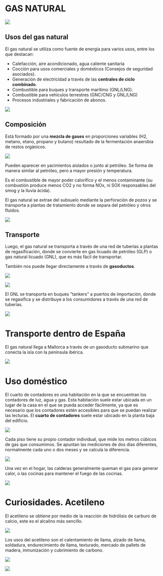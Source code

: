 # GAS NATURAL

![](img/2022-11-19-15-34-29.png)

## Usos del gas natural

El gas natural se utiliza como fuente de energía para varios usos, entre los que destacan:

- Calefacción, aire acondicionado, agua caliente sanitaria 
- Cocción para usos comerciales y domésticos (Consejos de seguridad asociados).
- Generación de electricidad a través de las **centrales de ciclo combinado**.
- Combustible para buques y transporte marítimo (GNL/LNG).
- Combustible para vehículos terrestres (GNC/CNG y GNL/LNG) 
- Procesos industriales y fabricación de abonos.

![](img/2022-11-19-15-18-26.png)

## Composición 

Está formado por una **mezcla de gases** en proporciones variables (H2, metano, etano, propano y butano) resultado de la fermentación anaerobia de restos orgánicos. 

![](img/2022-11-19-15-34-42.png)

Pueden aparecer en yacimientos aislados o junto al petróleo. Se forma de manera similar al petróleo, pero a mayor presión y temperatura.

Es el combustible de mayor poder calorífico y el menos contaminante (su combustión produce menos CO2 y no forma NOx, ni SOX responsables del smog y la lluvia ácida).

 El gas natural se extrae del subsuelo mediante la perforación de pozos y se transporta a plantas de tratamiento donde se separa del petróleo y otros fluidos. 
 
 ![](img/2022-11-19-15-17-46.png)
 
 ## Transporte
 
 Luego, el gas natural se transporta a través de una red de tuberías a plantas de regasificación, donde se convierte en gas licuado de petróleo (GLP) o gas natural licuado (GNL), que es más fácil de transportar. 

 También nos puede llegar directamente a través de **gasoductos**.

 ![](img/2022-11-19-15-36-53.png)

 ![](img/2022-11-19-15-16-54.png)
 
 El GNL se transporta en buques "tankers" a puertos de importación, donde se regasifica y se distribuye a los consumidores a través de una red de tuberías. 

![](img/2022-11-19-15-16-06.png)

# Transporte dentro de España


El gas natural llega a Mallorca a través de un gasoducto submarino que conecta la isla con la península ibérica. 

![](img/2022-11-19-15-37-37.png)

# Uso doméstico

El cuarto de contadores es una habitación en la que se encuentran los contadores de luz, agua y gas. Esta habitación suele estar ubicada en un lugar de la casa en el que se pueda acceder fácilmente, ya que es necesario que los contadores estén accesibles para que se puedan realizar las lecturas. El **cuarto de contadores** suele estar ubicado en la planta baja del edificio.

![](img/2022-11-19-15-38-55.png)

Cada piso tiene su propio contador individual, que mide los metros cúbicos de gas que consumimos. Se apuntan las mediciones de dos días diferentes, normalmente cada uno o dos meses y se calcula la diferencia.

![](img/2022-11-19-15-39-04.png)

Una vez en el hogar, las calderas generalmente queman el gas para generar calor, o las cocinas para mantener el fuego de las cocinas.

![](img/2022-11-19-15-38-04.png)

# Curiosidades. Acetileno

El acetileno se obtiene por medio de la reacción de hidrólisis de carburo de calcio, este es el alcalino más sencillo.

![](img/2022-11-19-15-13-22.png)

Los usos del acetileno son el calentamiento de llama, alzado de llama, soldadura, endurecimiento de llama, texturado, mercado de pallets de madera, inmunización y cubrimiento de carbono.

![](img/2022-11-19-15-13-36.png)

![](img/2022-11-19-15-39-15.png)